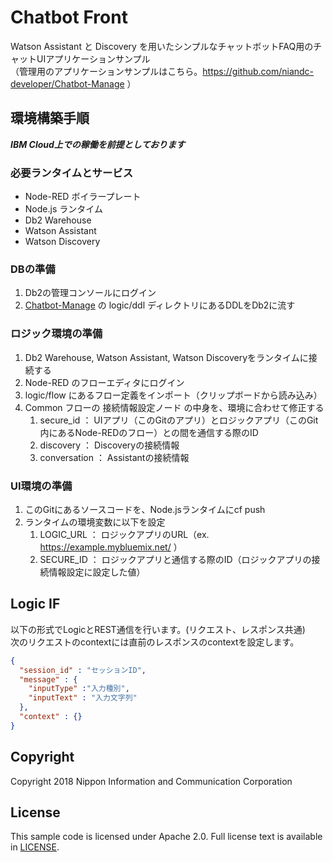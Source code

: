 # Chatbot Front

Watson Assistant と Discovery を用いたシンプルなチャットボットFAQ用のチャットUIアプリケーションサンプル  
（管理用のアプリケーションサンプルはこちら。https://github.com/niandc-developer/Chatbot-Manage ）


## 環境構築手順

***IBM Cloud上での稼働を前提としております***  

### 必要ランタイムとサービス
* Node-RED ボイラープレート
* Node.js ランタイム
* Db2 Warehouse
* Watson Assistant
* Watson Discovery

### DBの準備
1. Db2の管理コンソールにログイン
2. [Chatbot-Manage](https://github.com/niandc-developer/Chatbot-Manage) の logic/ddl ディレクトリにあるDDLをDb2に流す

### ロジック環境の準備
1. Db2 Warehouse, Watson Assistant, Watson Discoveryをランタイムに接続する
2. Node-RED のフローエディタにログイン
3. logic/flow にあるフロー定義をインポート（クリップボードから読み込み）
4. Common フローの 接続情報設定ノード の中身を、環境に合わせて修正する
    1. secure_id ： UIアプリ（このGitのアプリ）とロジックアプリ（このGit内にあるNode-REDのフロー）との間を通信する際のID
    2. discovery ： Discoveryの接続情報
    3. conversation ： Assistantの接続情報

### UI環境の準備
1. このGitにあるソースコードを、Node.jsランタイムにcf push
2. ランタイムの環境変数に以下を設定
    1. LOGIC_URL ： ロジックアプリのURL（ex. https://example.mybluemix.net/ ）
    2. SECURE_ID ： ロジックアプリと通信する際のID（ロジックアプリの接続情報設定に設定した値）

## Logic IF
以下の形式でLogicとREST通信を行います。(リクエスト、レスポンス共通)  
次のリクエストのcontextには直前のレスポンスのcontextを設定します。

```json
{
  "session_id" : "セッションID",
  "message" : {
    "inputType" :"入力種別",
    "inputText" : "入力文字列"
  },
  "context" : {}
}
```

## Copyright
Copyright 2018 Nippon Information and Communication Corporation

## License
This sample code is licensed under Apache 2.0.
Full license text is available in [LICENSE](LICENSE).
